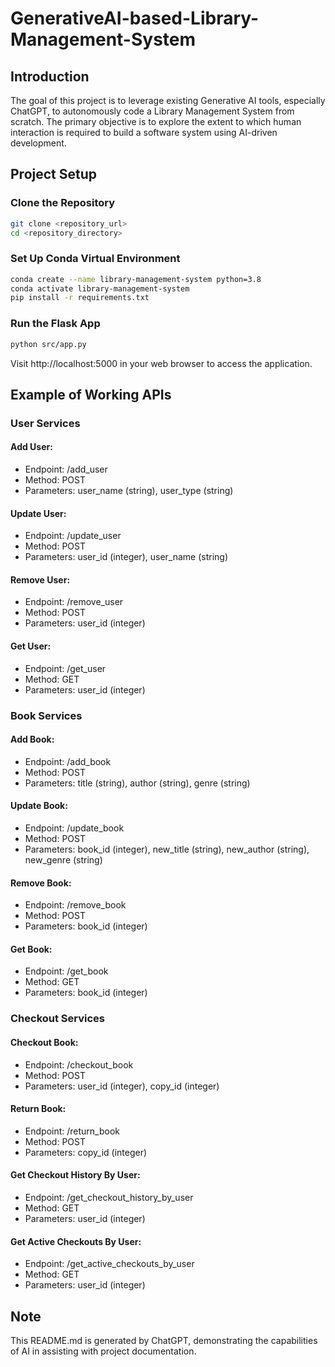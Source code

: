 # GenerativeAI-based-Library-Management-System

## Introduction

The goal of this project is to leverage existing Generative AI tools, especially ChatGPT, to autonomously code a Library Management System from scratch. The primary objective is to explore the extent to which human interaction is required to build a software system using AI-driven development.

## Project Setup

### Clone the Repository

```bash
git clone <repository_url>
cd <repository_directory>
```

### Set Up Conda Virtual Environment

```bash
conda create --name library-management-system python=3.8
conda activate library-management-system
pip install -r requirements.txt
```
### Run the Flask App

```bash
python src/app.py
```
Visit http://localhost:5000 in your web browser to access the application.

## Example of Working APIs

### User Services
#### Add User:
- Endpoint: /add_user
- Method: POST
- Parameters: user_name (string), user_type (string)
#### Update User:
- Endpoint: /update_user
- Method: POST
- Parameters: user_id (integer), user_name (string)
#### Remove User:
- Endpoint: /remove_user
- Method: POST
- Parameters: user_id (integer)
#### Get User:
- Endpoint: /get_user
- Method: GET
- Parameters: user_id (integer)
### Book Services
#### Add Book:
- Endpoint: /add_book
- Method: POST
- Parameters: title (string), author (string), genre (string)
#### Update Book:
- Endpoint: /update_book
- Method: POST
- Parameters: book_id (integer), new_title (string), new_author (string), new_genre (string)
#### Remove Book:
- Endpoint: /remove_book
- Method: POST
- Parameters: book_id (integer)
#### Get Book:
- Endpoint: /get_book
- Method: GET
- Parameters: book_id (integer)
### Checkout Services
#### Checkout Book:
- Endpoint: /checkout_book
- Method: POST
- Parameters: user_id (integer), copy_id (integer)
#### Return Book:
- Endpoint: /return_book
- Method: POST
- Parameters: copy_id (integer)
#### Get Checkout History By User:
- Endpoint: /get_checkout_history_by_user
- Method: GET
- Parameters: user_id (integer)
#### Get Active Checkouts By User:
- Endpoint: /get_active_checkouts_by_user
- Method: GET
- Parameters: user_id (integer)

## Note
This README.md is generated by ChatGPT, demonstrating the capabilities of AI in assisting with project documentation.

